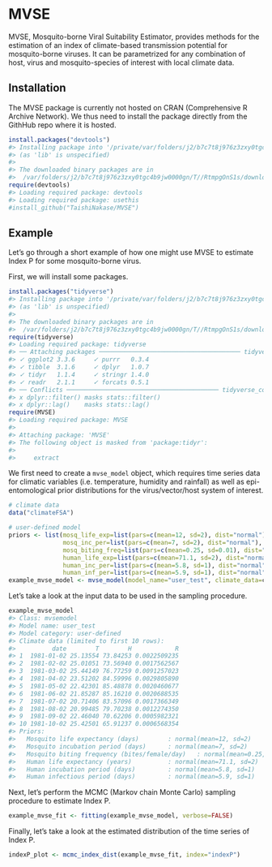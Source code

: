 
# MVSE

MVSE, Mosquito-borne Viral Suitability Estimator, provides methods for
the estimation of an index of climate-based transmission potential for
mosquito-borne viruses. It can be parametrized for any combination of
host, virus and mosquito-species of interest with local climate data.

## Installation

The MVSE package is currently not hosted on CRAN (Comprehensive R
Archive Network). We thus need to install the package directly from the
GithHub repo where it is hosted.

``` r
install.packages("devtools")
#> Installing package into '/private/var/folders/j2/b7c7t8j976z3zxy0tgc4b9jw0000gn/T/RtmpEZpRrw/temp_libpath8703352e68c9'
#> (as 'lib' is unspecified)
#> 
#> The downloaded binary packages are in
#>  /var/folders/j2/b7c7t8j976z3zxy0tgc4b9jw0000gn/T//RtmpgOnS1s/downloaded_packages
require(devtools)
#> Loading required package: devtools
#> Loading required package: usethis
#install_github("TaishiNakase/MVSE")
```

## Example

Let’s go through a short example of how one might use MVSE to estimate
Index P for some mosquito-borne virus.

First, we will install some packages.

``` r
install.packages("tidyverse")
#> Installing package into '/private/var/folders/j2/b7c7t8j976z3zxy0tgc4b9jw0000gn/T/RtmpEZpRrw/temp_libpath8703352e68c9'
#> (as 'lib' is unspecified)
#> 
#> The downloaded binary packages are in
#>  /var/folders/j2/b7c7t8j976z3zxy0tgc4b9jw0000gn/T//RtmpgOnS1s/downloaded_packages
require(tidyverse)
#> Loading required package: tidyverse
#> ── Attaching packages ─────────────────────────────────────── tidyverse 1.3.1 ──
#> ✓ ggplot2 3.3.6     ✓ purrr   0.3.4
#> ✓ tibble  3.1.6     ✓ dplyr   1.0.7
#> ✓ tidyr   1.1.4     ✓ stringr 1.4.0
#> ✓ readr   2.1.1     ✓ forcats 0.5.1
#> ── Conflicts ────────────────────────────────────────── tidyverse_conflicts() ──
#> x dplyr::filter() masks stats::filter()
#> x dplyr::lag()    masks stats::lag()
require(MVSE)
#> Loading required package: MVSE
#> 
#> Attaching package: 'MVSE'
#> The following object is masked from 'package:tidyr':
#> 
#>     extract
```

We first need to create a `mvse_model` object, which requires time
series data for climatic variables (i.e. temperature, humidity and
rainfall) as well as epi-entomological prior distributions for the
virus/vector/host system of interest.

``` r
# climate data
data("climateFSA")

# user-defined model
priors <- list(mosq_life_exp=list(pars=c(mean=12, sd=2), dist="normal"),
               mosq_inc_per=list(pars=c(mean=7, sd=2), dist="normal"),
               mosq_biting_freq=list(pars=c(mean=0.25, sd=0.01), dist="normal"),
               human_life_exp=list(pars=c(mean=71.1, sd=2), dist="normal"),
               human_inc_per=list(pars=c(mean=5.8, sd=1), dist="normal"),
               human_inf_per=list(pars=c(mean=5.9, sd=1), dist="normal"))
example_mvse_model <- mvse_model(model_name="user_test", climate_data=climateFSA, priors=priors)
```

Let’s take a look at the input data to be used in the sampling
procedure.

``` r
example_mvse_model
#> Class: mvsemodel 
#> Model name: user_test 
#> Model category: user-defined 
#> Climate data (limited to first 10 rows): 
#>          date        T        H            R
#> 1  1981-01-02 25.13554 73.84253 0.0022509235
#> 2  1981-02-02 25.01051 73.56940 0.0017562567
#> 3  1981-03-02 25.44149 76.77259 0.0091257023
#> 4  1981-04-02 23.51202 84.59996 0.0029805890
#> 5  1981-05-02 22.42301 85.48878 0.0020460677
#> 6  1981-06-02 21.85287 85.16210 0.0020688535
#> 7  1981-07-02 20.71406 83.57096 0.0017366349
#> 8  1981-08-02 20.99485 79.70238 0.0012274350
#> 9  1981-09-02 22.46040 70.62206 0.0005982321
#> 10 1981-10-02 25.42501 65.91237 0.0006568354
#> Priors: 
#>   Mosquito life expectancy (days)        : normal(mean=12, sd=2) 
#>   Mosquito incubation period (days)      : normal(mean=7, sd=2) 
#>   Mosquito biting frequency (bites/female/day)   : normal(mean=0.25, sd=0.01) 
#>   Human life expectancy (years)          : normal(mean=71.1, sd=2) 
#>   Human incubation period (days)         : normal(mean=5.8, sd=1) 
#>   Human infectious period (days)         : normal(mean=5.9, sd=1)
```

Next, let’s perform the MCMC (Markov chain Monte Carlo) sampling
procedure to estimate Index P.

``` r
example_mvse_fit <- fitting(example_mvse_model, verbose=FALSE)
```

Finally, let’s take a look at the estimated distribution of the time
series of Index P.

``` r
indexP_plot <- mcmc_index_dist(example_mvse_fit, index="indexP")
```

